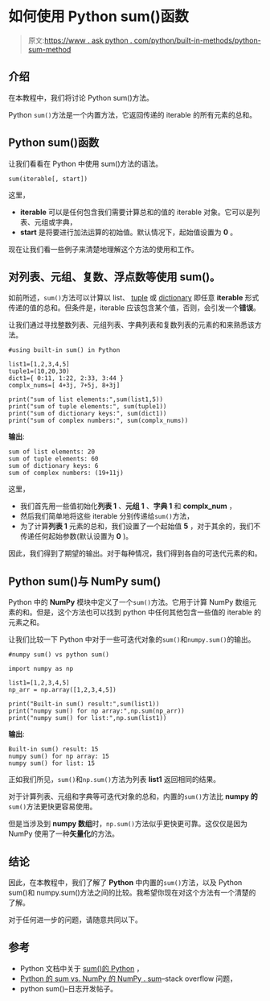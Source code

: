 # 如何使用 Python sum()函数

> 原文:[https://www . ask python . com/python/built-in-methods/python-sum-method](https://www.askpython.com/python/built-in-methods/python-sum-method)

## 介绍

在本教程中，我们将讨论 Python sum()方法。

Python `sum()`方法是一个内置方法，它返回传递的 iterable 的所有元素的总和。

## Python sum()函数

让我们看看在 Python 中使用 sum()方法的语法。

```
sum(iterable[, start])

```

这里，

*   **iterable** 可以是任何包含我们需要计算总和的值的 iterable 对象。它可以是列表、元组或字典，
*   **start** 是将要进行加法运算的初始值。默认情况下，起始值设置为 **0** 。

现在让我们看一些例子来清楚地理解这个方法的使用和工作。

## 对列表、元组、复数、浮点数等使用 sum()。

如前所述，`sum()`方法可以计算以 list、 [tuple](https://www.askpython.com/python/tuple/python-tuple) 或 [dictionary](https://www.askpython.com/python/dictionary/python-dictionary-dict-tutorial) 即任意 **iterable** 形式传递的值的总和。但条件是，iterable 应该包含某个值，否则，会引发一个**错误**。

让我们通过寻找整数列表、元组列表、字典列表和复数列表的元素的和来熟悉该方法。

```
#using built-in sum() in Python

list1=[1,2,3,4,5]
tuple1=(10,20,30)
dict1={ 0:11, 1:22, 2:33, 3:44 }
complx_nums=[ 4+3j, 7+5j, 8+3j]

print("sum of list elements:",sum(list1,5))
print("sum of tuple elements:", sum(tuple1))
print("sum of dictionary keys:", sum(dict1))
print("sum of complex numbers:", sum(complx_nums))

```

**输出**:

```
sum of list elements: 20
sum of tuple elements: 60
sum of dictionary keys: 6
sum of complex numbers: (19+11j)

```

这里，

*   我们首先用一些值初始化**列表 1** 、**元组 1** 、**字典 1** 和 **complx_num** ，
*   然后我们简单地将这些 iterable 分别传递给`sum()`方法，
*   为了计算**列表 1** 元素的总和，我们设置了一个起始值 **5** ，对于其余的，我们不传递任何起始参数(默认设置为 **0** )。

因此，我们得到了期望的输出。对于每种情况，我们得到各自的可迭代元素的和。

## Python sum()与 NumPy sum()

Python 中的 **NumPy** 模块中定义了一个`sum()`方法。它用于计算 NumPy 数组元素的和。但是，这个方法也可以找到 python 中任何其他包含一些值的 iterable 的元素之和。

让我们比较一下 Python 中对于一些可迭代对象的`sum()`和`numpy.sum()`的输出。

```
#numpy sum() vs python sum()

import numpy as np

list1=[1,2,3,4,5]
np_arr = np.array([1,2,3,4,5])

print("Built-in sum() result:",sum(list1))
print("numpy sum() for np array:",np.sum(np_arr))
print("numpy sum() for list:",np.sum(list1))

```

**输出**:

```
Built-in sum() result: 15
numpy sum() for np array: 15
numpy sum() for list: 15

```

正如我们所见，`sum()`和`np.sum()`方法为列表 **list1** 返回相同的结果。

对于计算列表、元组和字典等可迭代对象的总和，内置的`sum()`方法比 **numpy 的** `sum()`方法更快更容易使用。

但是当涉及到 **numpy 数组**时，`np.sum()`方法似乎更快更可靠。这仅仅是因为 NumPy 使用了一种**矢量化**的方法。

## 结论

因此，在本教程中，我们了解了 **Python** 中内置的`sum()`方法，以及 Python sum()和 numpy.sum()方法之间的比较。我希望你现在对这个方法有一个清楚的了解。

对于任何进一步的问题，请随意共同以下。

## 参考

*   Python 文档中关于 [sum()的 Python](https://docs.python.org/3/library/functions.html#sum) ，
*   [Python 的 sum vs. NumPy 的 NumPy . sum](https://stackoverflow.com/questions/10922231/pythons-sum-vs-numpys-numpy-sum)–stack overflow 问题，
*   python sum()–日志开发帖子。